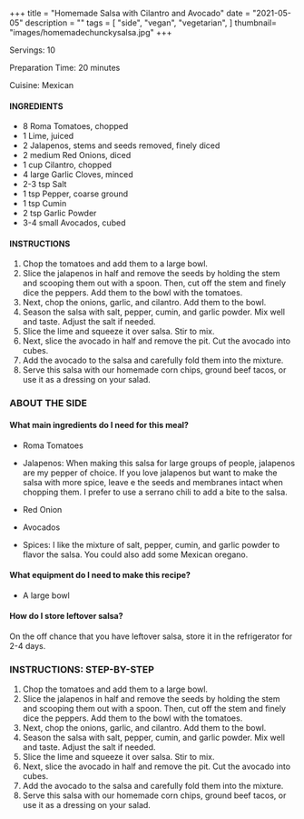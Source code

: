 +++
title = "Homemade Salsa with Cilantro and Avocado"
date = "2021-05-05"
description = ""
tags = [
    "side",
    "vegan",
    "vegetarian",
]
thumbnail= "images/homemadechunckysalsa.jpg"
+++

Servings: 10 <!--more-->

Preparation Time: 20 minutes 

Cuisine: Mexican 

#### INGREDIENTS 

* 8 Roma Tomatoes, chopped 
* 1 Lime, juiced
* 2 Jalapenos, stems and seeds removed, finely diced
* 2 medium Red Onions, diced 
* 1 cup Cilantro, chopped 
* 4 large Garlic Cloves, minced 
* 2-3 tsp Salt 
* 1 tsp Pepper, coarse ground 
* 1 tsp Cumin 
* 2 tsp Garlic Powder 
* 3-4 small Avocados, cubed 

#### INSTRUCTIONS

1. Chop the tomatoes and add them to a large bowl. 
2. Slice the jalapenos in half and remove the seeds by holding the stem and scooping them out with a spoon. Then, cut off the stem and finely dice the peppers. Add them to the bowl with the tomatoes. 
3. Next, chop the onions, garlic, and cilantro. Add them to the bowl. 
4. Season the salsa with salt, pepper, cumin, and garlic powder. Mix well and taste. Adjust the salt if needed. 
5. Slice the lime and squeeze it over salsa. Stir to mix. 
6. Next, slice the avocado in half and remove the pit. Cut the avocado into cubes. 
7. Add the avocado to the salsa and carefully fold them into the mixture. 
8. Serve this salsa with our homemade corn chips, ground beef tacos, or use it as a dressing on your salad. 

### ABOUT THE SIDE

#### What main ingredients do I need for this meal?

* Roma Tomatoes 

* Jalapenos: When making this salsa for large groups of people, jalapenos are my pepper of choice. If you love jalapenos but want to make the salsa with more spice, leave e the seeds and membranes intact when chopping them.  I prefer to use a serrano chili to add a bite to the salsa. 

* Red Onion 

* Avocados 

* Spices: I like the mixture of salt, pepper, cumin, and garlic powder to flavor the salsa. You could also add some Mexican oregano. 

#### What equipment do I need to make this recipe?

* A large bowl 

#### How do I store leftover salsa? 

On the off chance that you have leftover salsa, store it in the refrigerator for 2-4 days. 

### INSTRUCTIONS: STEP-BY-STEP 

1. Chop the tomatoes and add them to a large bowl. 
2. Slice the jalapenos in half and remove the seeds by holding the stem and scooping them out with a spoon. Then, cut off the stem and finely dice the peppers. Add them to the bowl with the tomatoes. 
3. Next, chop the onions, garlic, and cilantro. Add them to the bowl. 
4. Season the salsa with salt, pepper, cumin, and garlic powder. Mix well and taste. Adjust the salt if needed. 
5. Slice the lime and squeeze it over salsa. Stir to mix. 
6. Next, slice the avocado in half and remove the pit. Cut the avocado into cubes. 
7. Add the avocado to the salsa and carefully fold them into the mixture. 
8. Serve this salsa with our homemade corn chips, ground beef tacos, or use it as a dressing on your salad. 
